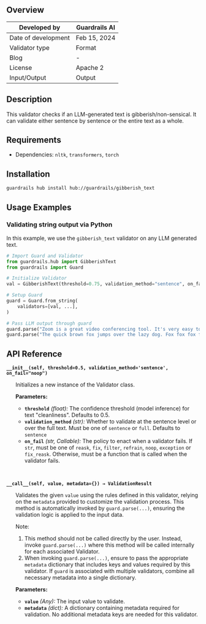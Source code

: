 ## Overview

| Developed by | Guardrails AI |
| --- | --- |
| Date of development | Feb 15, 2024 |
| Validator type | Format |
| Blog | - |
| License | Apache 2 |
| Input/Output | Output |

## Description

This validator checks if an LLM-generated text is gibberish/non-sensical. It can validate either sentence by sentence or the entire text as a whole.

## Requirements
- Dependencies: `nltk`, `transformers`, `torch`

## Installation

```bash
guardrails hub install hub://guardrails/gibberish_text
```

## Usage Examples

### Validating string output via Python

In this example, we use the `gibberish_text` validator on any LLM generated text.

```python
# Import Guard and Validator
from guardrails.hub import GibberishText
from guardrails import Guard

# Initialize Validator
val = GibberishText(threshold=0.75, validation_method="sentence", on_fail="fix")

# Setup Guard
guard = Guard.from_string(
    validators=[val, ...],
)

# Pass LLM output through guard
guard.parse("Zoom is a great video conferencing tool. It's very easy to use.")  # Pass
guard.parse("The quick brown fox jumps over the lazy dog. Fox fox fox fox fox. Floppyland gsdkd%$klsdml")  # Fail

```

## API Reference

**`__init__(self, threshold=0.5, validation_method='sentence', on_fail="noop")`**
<ul>

Initializes a new instance of the Validator class.

**Parameters:**

- **`threshold`** *(float):* The confidence threshold (model inference) for text "cleanliness". 
    Defaults to 0.5.
- **`validation_method`** *(str):* Whether to validate at the sentence level or over the full text. Must be one of `sentence` or `full`. 
    Defaults to `sentence`
- **`on_fail`** *(str, Callable):* The policy to enact when a validator fails. If `str`, must be one of `reask`, `fix`, `filter`, `refrain`, `noop`, `exception` or `fix_reask`. Otherwise, must be a function that is called when the validator fails.

</ul>

<br/>

**`__call__(self, value, metadata={}) → ValidationResult`**

<ul>

Validates the given `value` using the rules defined in this validator, relying on the `metadata` provided to customize the validation process. This method is automatically invoked by `guard.parse(...)`, ensuring the validation logic is applied to the input data.

Note:

1. This method should not be called directly by the user. Instead, invoke `guard.parse(...)` where this method will be called internally for each associated Validator.
2. When invoking `guard.parse(...)`, ensure to pass the appropriate `metadata` dictionary that includes keys and values required by this validator. If `guard` is associated with multiple validators, combine all necessary metadata into a single dictionary.

**Parameters:**

- **`value`** *(Any):* The input value to validate.
- **`metadata`** *(dict):* A dictionary containing metadata required for validation. No additional metadata keys are needed for this validator.

</ul>
